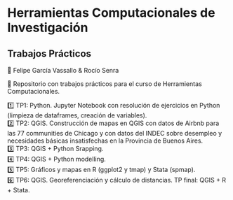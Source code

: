 # Herramientas Computacionales de Investigación  
## Trabajos Prácticos   

🚻 Felipe García Vassallo & Rocío Senra   


🔸 Repositorio con trabajos prácticos para el curso de Herramientas Computacionales.   

1️⃣ TP1: Python. Jupyter Notebook con resolución de ejercicios en Python (limpieza de dataframes, creación de variables).    
2️⃣ TP2: QGIS. Construcción de mapas en QGIS con datos de Airbnb para las 77 communities de Chicago y con datos del INDEC sobre desempleo y necesidades básicas insatisfechas en la Provincia de Buenos Aires.   
3️⃣ TP3: QGIS + Python Srapping.   
4️⃣ TP4: QGIS + Python modelling.    
5️⃣ TP5: Gráficos y mapas en R (ggplot2 y tmap) y Stata (spmap).   
6️⃣ TP6: QGIS. Georeferenciación y cálculo de distancias.
TP final: QGIS + R + Stata.
